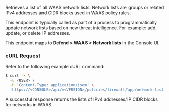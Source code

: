 Retrieves a list of all WAAS network lists.
Network lists are groups or related IPv4 addresses and CIDR blocks used in WAAS policy rules.

This endpoint is typically called as part of a process to programmatically update network lists based on new threat intelligence.
For example: add, update, or delete IP addresses.

This endpoint maps to **Defend > WAAS > Network lists** in the Console UI.

### cURL Request

Refer to the following example cURL command:

```bash
$ curl -k \
  -u <USER> \
  -H 'Content-Type: application/json' \
  'https://<CONSOLE>/api/v<VERSION>/policies/firewall/app/network-list'
```

A successful response returns the lists of IPv4 addresses/IP CIDR blocks for networks in WAAS.
